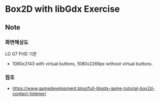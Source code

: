 # Box2D with libGdx Exercise

## Note
### 화면해상도
LG G7 FHD 기준
- 1080x2143 with virtual buttons, 1080x2269px without virtual buttons.
### 참조
* https://www.gamedevelopment.blog/full-libgdx-game-tutorial-box2d-contact-listener/
